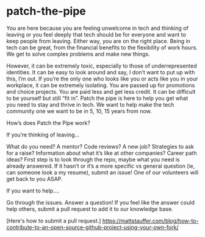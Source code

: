 # patch-the-pipe
You are here because you are feeling unwelcome in tech and thinking of leaving or you feel deeply that tech should be for everyone and want to keep people from leaving. Either way, you are on the right place. Being in tech can be great, from the financial benefits to the flexibility of work hours. We get to solve complex problems and make new things. 

However, it can be extremely toxic, especially to those of underrepresented identities. It can be easy to look around and say, I don’t want to put up with this, I’m out.  If you’re the only one who looks like you or acts like you in your workplace, it can be extremely isolating. You are passed up for promotions and choice projects. You are paid less and get less credit. It can be difficult to be yourself but still “fit in”. Patch the pipe is here to help you get what you need to stay and thrive in tech. We want to help make the tech community one we want to be in 5, 10, 15 years from now.

How’s does Patch the Pipe work?

If you’re thinking of leaving...

What do you need? A mentor? Code reviews? A new job? Strategies to ask for a raise? Information about what it’s like at other companies? Career path ideas? First step is to look through the repo, maybe what you need is already answered. If it hasn’t or it’s a more specific vs general question (ie, can someone look a my resume), submit an issue! One of our volunteers will get back to you ASAP.

If you want to help....

Go through the issues. Answer a question! If you feel like the answer could help others, submit a pull request to add it to our knowledge base.

[Here's how to submit a pull request.] <https://mattstauffer.com/blog/how-to-contribute-to-an-open-source-github-project-using-your-own-fork/>
